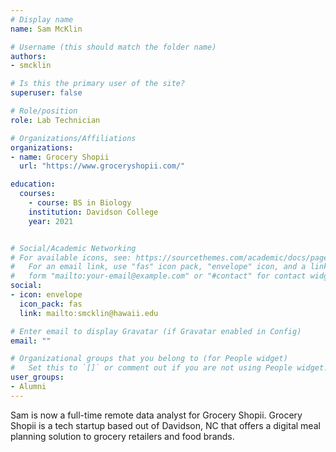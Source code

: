 ```yaml
---
# Display name
name: Sam McKlin

# Username (this should match the folder name)
authors:
- smcklin

# Is this the primary user of the site?
superuser: false

# Role/position
role: Lab Technician

# Organizations/Affiliations
organizations:
- name: Grocery Shopii
  url: "https://www.groceryshopii.com/"

education:
  courses:
    - course: BS in Biology
    institution: Davidson College
    year: 2021


# Social/Academic Networking
# For available icons, see: https://sourcethemes.com/academic/docs/page-builder/#icons
#   For an email link, use "fas" icon pack, "envelope" icon, and a link in the
#   form "mailto:your-email@example.com" or "#contact" for contact widget.
social:
- icon: envelope
  icon_pack: fas
  link: mailto:smcklin@hawaii.edu

# Enter email to display Gravatar (if Gravatar enabled in Config)
email: ""

# Organizational groups that you belong to (for People widget)
#   Set this to `[]` or comment out if you are not using People widget.
user_groups:
- Alumni
---
```


Sam is now a full-time remote data analyst for Grocery Shopii. Grocery Shopii is a tech startup based out of Davidson, NC that offers a digital meal planning solution to grocery retailers and food brands.
